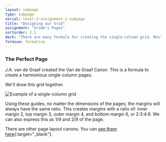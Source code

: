 ```yaml
---
layout: subpage
type: subpage
serial: level-3-assignment-2-subpage
title: "Designing our Grid"
assignment: "Grimm's Pages"
sortorder: 2.1
deck: "There are many formula for creating the single-column grid. Most of them are trash, myths. There are others which are actually useful. The first is the Van de Graaf Canon. Let's dive in!"
formsum: formative
---
```

### The Perfect Page 

J.A. van de Graaf created the Van de Graaf Canon. This is a formula to create a harmonious single-column pages.

We'll draw this grid together.

![Example of a single-column grid]({{site.url}}/svg/van-de-graaf-canon.svg "Example of a single-column grid")

Using these guides, no matter the dimensions of the pages, the margins will always have the same ratio. This creates margins with a ratio of: inner margin 2, top margin 3, outer margin 4, and bottom margin 6, or 2:3:4:6. We can also express this as 1/9 and 2/9 of the page.

There are other page layout canons. You can [see them here](https://en.wikipedia.org/wiki/Canons_of_page_construction){:target="_blank"}.